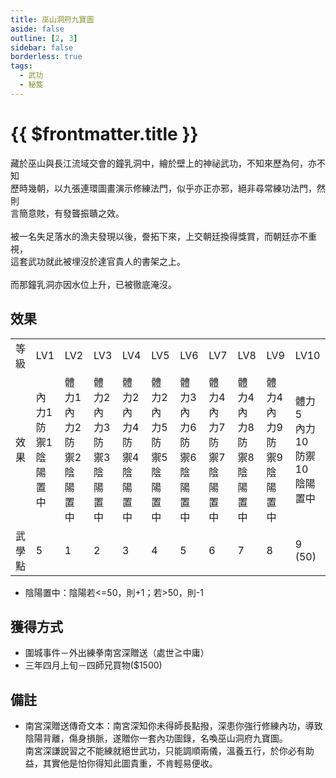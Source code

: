 ```yaml
---
title: 巫山洞府九寶圖
aside: false
outline: [2, 3]
sidebar: false
borderless: true
tags:
  - 武功
  - 秘笈
---
```


# {{ $frontmatter.title }}

<BookItemIcon :size="`medium`" :needLink="false" :no="7007"></BookItemIcon>

藏於巫山與長江流域交會的鐘乳洞中，繪於壁上的神祕武功，不知來歷為何，亦不知<br>
歷時幾朝，以九張連環圖畫演示修練法門，似乎亦正亦邪，絕非尋常練功法門，然則<br>言簡意賅，有發聾振聵之效。
<br><br>
被一名失足落水的漁夫發現以後，誊拓下來，上交朝廷換得獎賞，而朝廷亦不重視，<br>
這套武功就此被埋沒於達官貴人的書架之上。
<br><br>
而那鐘乳洞亦因水位上升，已被徹底淹沒。
<br clear="all" />

## 效果

<table>
    <tr>
        <td>等級</td>
        <td>LV1</td>
        <td>LV2</td>
        <td>LV3</td>
        <td>LV4</td>
        <td>LV5</td>
        <td>LV6</td>
        <td>LV7</td>
        <td>LV8</td>
        <td>LV9</td>
        <td>LV10</td>
    </tr>
    <tr>
        <td>效果</td>
        <td>內力1<br>防禦1<br>陰陽置中</td>
        <td>體力1<br>內力2<br>防禦2<br>陰陽置中</td>
        <td>體力2<br>內力3<br>防禦3<br>陰陽置中</td>
        <td>體力2<br>內力4<br>防禦4<br>陰陽置中</td>
        <td>體力2<br>內力5<br>防禦5<br>陰陽置中</td>
        <td>體力3<br>內力6<br>防禦6<br>陰陽置中</td>
        <td>體力4<br>內力7<br>防禦7<br>陰陽置中</td>
        <td>體力4<br>內力8<br>防禦8<br>陰陽置中</td>
        <td>體力4<br>內力9<br>防禦9<br>陰陽置中</td>
        <td>體力5<br>內力10<br>防禦10<br>陰陽置中</td>
    </tr>
    <tr>
        <td>武學點</td>
        <td>5</td>
        <td>1</td>
        <td>2</td>
        <td>3</td>
        <td>4</td>
        <td>5</td>
        <td>6</td>
        <td>7</td>
        <td>8</td>
        <td>9 (50)</td>
    </tr>
</table>

- 陰陽置中：陰陽若<=50，則+1；若>50，則-1

## 獲得方式

- 圍城事件－外出練拳南宮深贈送（處世≧中庸）
- 三年四月上旬－四師兄買物($1500)

## 備註

- 南宮深贈送傳奇文本：南宮深知你未得師長點撥，深患你強行修練內功，導致陰陽背離，傷身損脈，遂贈你一套內功圖錄，名喚巫山洞府九寶圖。<br>南宮深謙說習之不能練就絕世武功，只能調順兩儀，溫養五行，於你必有助益，其實他是怕你得知此圖貴重，不肯輕易便收。
